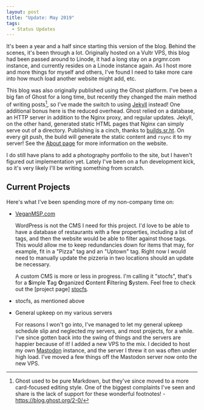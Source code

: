 ```yaml
---
layout: post
title: "Update: May 2019"
tags:
  - Status Updates
---
```


It's been a year and a half since starting this version of the blog.
Behind the scenes, it's been through a lot. Originally hosted on a Vultr
VPS, this blog had been passed around to Linode, it had a long stay on a
prgmr.com instance, and currently resides on a Linode instance again. As
I host more and more things for myself and others, I've found I need to
take more care into how much load another website might add, etc.

This blog was also originally published using the Ghost platform. I've
been a big fan of Ghost for a long time, but recently they changed the
main method of writing posts[^1], so I've made the switch to using 
[Jekyll][jekyll] instead! One additional bonus here is the reduced
overhead. Ghost relied on a database, an HTTP server in addition to the
Nginx proxy, and regular updates. Jekyll, on the other hand, generated
static HTML pages that Nginx can simply serve out of a directory.
Publishing is a cinch, thanks to [builds.sr.ht][buildssrht]. On every git
push, the build will generate the static content and `rsync` it to my
server! See the [About page](/about/#about-this-site) for more
information on the website. 

I do still have plans to add a photography portfolio to the site, but I
haven't figured out implementation yet. Lately I've been on a fun
development kick, so it's very likely I'll be writing something from
scratch.

## Current Projects

Here's what I've been spending more of my non-company time on:

- [VeganMSP.com]

    WordPress is not the CMS I need for this project. I'd love to be
    able to have a database of restaurants with a few properties,
    including a list of tags, and then the website would be able to
    filter against those tags. This would allow me to keep redundancies
    down for items that may, for example, fit in a "Pizza" tag and
    an "Uptown" tag. Right now I would need to manually update the
    pizzeria in two locations should an update be necessary.

    A custom CMS is more or less in progress. I'm calling it "stocfs",
    that's for a **S**imple **T**ag **O**rganized **C**ontent
    **F**iltering **S**ystem. Feel free to check out the [project page]
    [stocfs].

- stocfs, as mentioned above
- General upkeep on my various servers

    For reasons I won't go into, I've managed to let my general upkeep
    schedule slip and neglected my servers, and most projects, for
    a while. I've since gotten back into the swing of things and the
    servers are happier because of it! I added a new VPS to the mix. I
    decided to host my own [Mastodon] instance, and the server I threw
    it on was often under high load. I've moved a few things off the
    Mastodon server now onto the new VPS.

[jekyll]: https://jekyllrb.com/
[buildssrht]: https://builds.sr.ht/
[VeganMSP.com]: https://veganmsp.com/
[stocfs]: /projects/stocfs.html
[Mastodon]: https://joinmastodon.org/

[^1]: Ghost used to be pure Markdown, but they've since moved to a more
    card-focused editing style. One of the biggest complaints I've seen
    and share is the lack of support for these wonderful footnotes! -
    <https://blog.ghost.org/2-0/>
